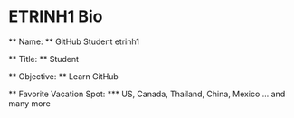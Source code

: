 # ETRINH1 Bio

** Name: **   GitHub Student etrinh1

** Title: **   Student

** Objective: **  Learn GitHub

** Favorite Vacation Spot: *** US, Canada, Thailand, China, Mexico ... and  many more
